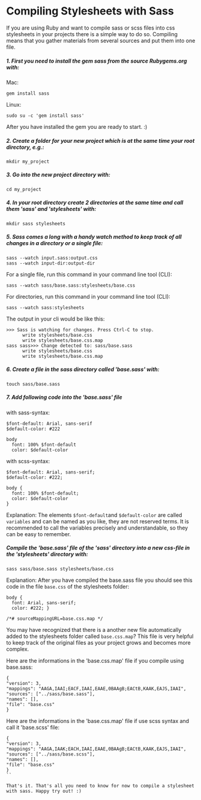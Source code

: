 # Compiling Stylesheets with Sass

If you are using Ruby and want to compile sass or scss files into css stylesheets in your projects there is a simple way to do so. Compiling means that you gather materials from several sources and put them into one file.

##### 1. First you need to install the gem sass from the source Rubygems.org with:

Mac:
```
gem install sass
```
Linux:
```
sudo su -c 'gem install sass'
```

After you have installed the gem you are ready to start. :)

##### 2. Create a folder for your new project which is at the same time your root directory, e.g.:

```
mkdir my_project
```

##### 3. Go into the new project directory with:

```
cd my_project
```

##### 4. In your root directory create 2 directories at the same time and call them 'sass' and 'stylesheets' with:

`mkdir sass stylesheets`

##### 5. Sass comes a long with a handy watch method to keep track of all changes in a directory or a single file:

```
sass --watch input.sass:output.css
sass --watch input-dir:output-dir
```

For a single file, run this command in your command line tool (CLI):
```
sass --watch sass/base.sass:stylesheets/base.css
```
For directories, run this command in your command line tool (CLI):
```
sass --watch sass:stylesheets
```
The output in your cli would be like this:

```
>>> Sass is watching for changes. Press Ctrl-C to stop.
      write stylesheets/base.css
      write stylesheets/base.css.map
sass sass>>> Change detected to: sass/base.sass
      write stylesheets/base.css
      write stylesheets/base.css.map
```

##### 6. Create a file in the sass directory called 'base.sass' with:

```
touch sass/base.sass
```

##### 7. Add following code into the 'base.sass' file

with sass-syntax:

```
$font-default: Arial, sans-serif
$default-color: #222

body
  font: 100% $font-default
  color: $default-color
```

with scss-syntax:
```
$font-default: Arial, sans-serif;
$default-color: #222;

body {
  font: 100% $font-default;
  color: $default-color
}
```

Explanation: The elements `$font-default`and `$default-color` are called `variables` and can be named as you like, they are not reserved terms. It is recommended to call the variables precisely and understandable, so they can be easy to remember.

##### Compile the 'base.sass' file of the 'sass' directory into a new css-file in the 'stylesheets' directory with:

```
sass sass/base.sass stylesheets/base.css
```

Explanation: After you have compiled the base.sass file you should see this code in the file `base.css` of the stylesheets folder:

```
body {
  font: Arial, sans-serif;
  color: #222; }

/*# sourceMappingURL=base.css.map */
```

You may have recognized that there is a another new file automatically added to the stylesheets folder called `base.css.map`? This file is very helpful to keep track of the original files as your project grows and becomes more complex.

Here are the informations in the 'base.css.map' file if you compile using base.sass:
```
{
"version": 3,
"mappings": "AAGA,IAAI;EACF,IAAI,EAAE,0BAAgB;EACtB,KAAK,EAJS,IAAI",
"sources": ["../sass/base.sass"],
"names": [],
"file": "base.css"
}
```

Here are the informations in the 'base.css.map' file if use scss syntax and call it 'base.scss' file:
```
{
"version": 3,
"mappings": "AAGA,IAAK;EACH,IAAI,EAAE,0BAAgB;EACtB,KAAK,EAJS,IAAI",
"sources": ["../sass/base.scss"],
"names": [],
"file": "base.css"
}
``

That's it. That's all you need to know for now to compile a stylesheet with sass. Happy try out! :)
